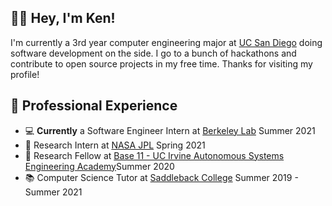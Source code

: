 ## 👋🏼 Hey, I'm Ken! 

I'm currently a 3rd year computer engineering major at [UC San Diego](https://ucsd.edu) doing software development on the side. I go to a bunch of hackathons and contribute to open source projects in my free time. Thanks for visiting my profile! 

## 🔷 Professional Experience

*  💻 **Currently** a Software Engineer Intern at [Berkeley Lab](https://www.lbl.gov/) Summer 2021
*  🚀 Research Intern at [NASA JPL](https://www.jpl.nasa.gov) Spring 2021
*  🐜 Research Fellow at  [Base 11 - UC Irvine Autonomous Systems Engineering Academy](https://www.base11.com/solutions/asea/)Summer 2020
*  📚 Computer Science Tutor at [Saddleback College](https://www.saddleback.edu/)  Summer 2019 - Summer 2021

<!--
**kencasimiro/kencasimiro** is a ✨ _special_ ✨ repository because its `README.md` (this file) appears on your GitHub profile.

Here are some ideas to get you started:

- 🔭 I’m currently working on ...
- 🌱 I’m currently learning ...
- 👯 I’m looking to collaborate on ...
- 🤔 I’m looking for help with ...
- 💬 Ask me about ...
- 📫 How to reach me: ...
- 😄 Pronouns: ...
- ⚡ Fun fact: ...
-->
